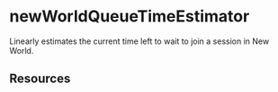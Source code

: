 # newWorldQueueTimeEstimator
Linearly estimates the current time left to wait to join a session in New World.

## Resources

